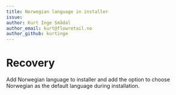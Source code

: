 ```yaml
---
title: Norwegian language in installer
issue:
author: Kurt Inge Smådal
author_email: kurt@flowretail.no
author_github: kurtinge
---
```

# Recovery

Add Norwegian language to installer and add the option to choose Norwegian
as the default language during installation.
